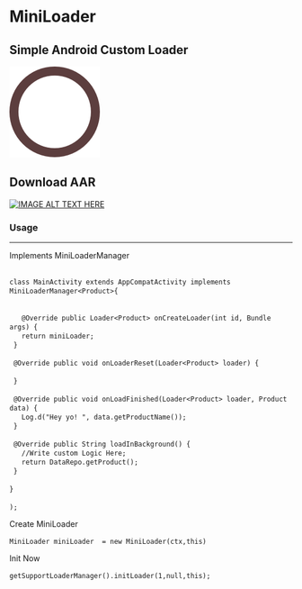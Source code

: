 

# MiniLoader

## Simple Android Custom Loader

![alt](https://github.com/ye-lin-aung/MiniLoader/blob/master/icon.png?raw=true)

## Download AAR

<a href="https://raw.githubusercontent.com/ye-lin-aung/MKot/master/jars/MKot-1.1.2.jar" target="_blank"><img src="http://cognition.ouc.ac.cy/cclab/images/DownloadButton.png" alt="IMAGE ALT TEXT HERE" width="100" height="100"  />
</a>



### Usage 
 ---
 Implements MiniLoaderManager
 ``` 

class MainActivity extends AppCompatActivity implements MiniLoaderManager<Product>{


    @Override public Loader<Product> onCreateLoader(int id, Bundle args) {
    return miniLoader;
  }

  @Override public void onLoaderReset(Loader<Product> loader) {

  }

  @Override public void onLoadFinished(Loader<Product> loader, Product data) {
    Log.d("Hey yo! ", data.getProductName());
  }

  @Override public String loadInBackground() {
    //Write custom Logic Here;
    return DataRepo.getProduct();
  }

 } 

);
``` 
Create MiniLoader 
``` 
MiniLoader miniLoader  = new MiniLoader(ctx,this)

```

Init Now

``` 
getSupportLoaderManager().initLoader(1,null,this);
```




    

    

